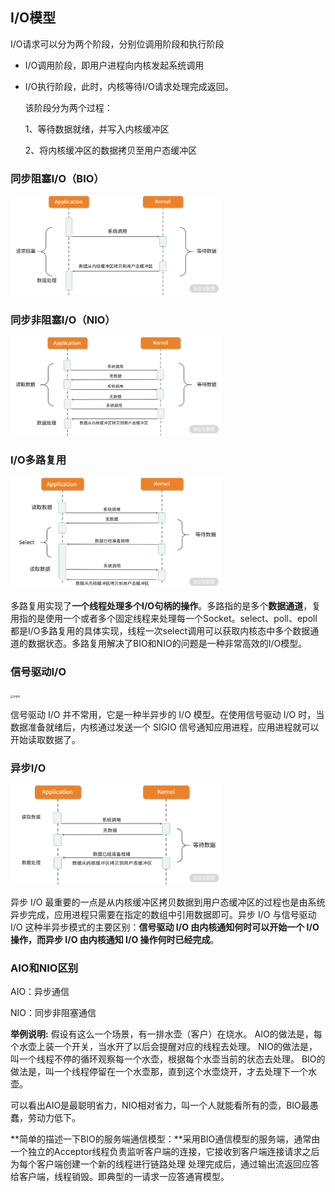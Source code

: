 ## I/O模型

I/O请求可以分为两个阶段，分别位调用阶段和执行阶段

- I/O调用阶段，即用户进程向内核发起系统调用

- I/O执行阶段，此时，内核等待I/O请求处理完成返回。

  该阶段分为两个过程：

  1、等待数据就绪，并写入内核缓冲区

  2、将内核缓冲区的数据拷贝至用户态缓冲区

### 同步阻塞I/O（BIO）

<img src=".\img\BIO.png" alt="BIO" style="zoom: 33%;" />

### 同步非阻塞I/O（NIO）

<img src=".\img\NIO.png" alt="NIO" style="zoom: 33%;" />

### I/O多路复用

<img src=".\img\I_O多路复用.png" alt="I_O多路复用" style="zoom: 33%;" />

多路复用实现了**一个线程处理多个I/O句柄的操作**。多路指的是多个**数据通道**，复用指的是使用一个或者多个固定线程来处理每一个Socket。select、poll、epoll都是I/O多路复用的具体实现，线程一次select调用可以获取内核态中多个数据通道的数据状态。多路复用解决了BIO和NIO的问题是一种非常高效的I/O模型。

### 信号驱动I/O

<img src="C:\fcwalker\github\JAVA-000\Note\img\sigio.png" alt="sigio" style="zoom: 33%;" />

信号驱动 I/O 并不常用，它是一种半异步的 I/O 模型。在使用信号驱动 I/O 时，当数据准备就绪后，内核通过发送一个 SIGIO 信号通知应用进程，应用进程就可以开始读取数据了。

### 异步I/O

<img src=".\img\async.png" alt="async" style="zoom: 33%;" />

异步 I/O 最重要的一点是从内核缓冲区拷贝数据到用户态缓冲区的过程也是由系统异步完成，应用进程只需要在指定的数组中引用数据即可。异步 I/O 与信号驱动 I/O 这种半异步模式的主要区别：**信号驱动 I/O 由内核通知何时可以开始一个 I/O 操作，而异步 I/O 由内核通知 I/O 操作何时已经完成**。

### AIO和NIO区别

AIO：异步通信

NIO：同步非阻塞通信

**举例说明:**
假设有这么一个场景，有一排水壶（客户）在烧水。
AIO的做法是，每个水壶上装一个开关，当水开了以后会提醒对应的线程去处理。
NIO的做法是，叫一个线程不停的循环观察每一个水壶，根据每个水壶当前的状态去处理。
BIO的做法是，叫一个线程停留在一个水壶那，直到这个水壶烧开，才去处理下一个水壶。

可以看出AIO是最聪明省力，NIO相对省力，叫一个人就能看所有的壶，BIO最愚蠢，劳动力低下。

**简单的描述一下BIO的服务端通信模型：**采用BIO通信模型的服务端，通常由一个独立的Acceptor线程负责监听客户端的连接，它接收到客户端连接请求之后为每个客户端创建一个新的线程进行链路处理 处理完成后，通过输出流返回应答给客户端，线程销毁。即典型的一请求一应答通宵模型。